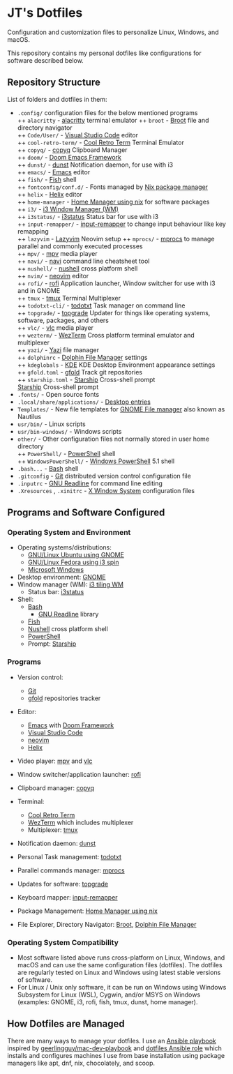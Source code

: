 # JT's Dotfiles

Configuration and customization files to personalize Linux, Windows, and macOS.

This repository contains my personal dotfiles like configurations for software described below.

## Repository Structure

List of folders and dotfiles in them:

+ `.config/` configuration files for the below mentioned programs<br/>
++ `alacritty` - [alacritty](https://alacritty.org) terminal emulator
++ `broot` - [Broot](https://dystroy.org/broot/) file and directory navigator<br/>
++ `Code/User/` - [Visual Studio Code](https://code.visualstudio.com/) editor<br/>
++ `cool-retro-term/` - [Cool Retro Term](https://github.com/Swordfish90/cool-retro-term) Terminal Emulator<br/>
++ `copyq/` - [copyq](https://hluk.github.io/CopyQ/) Clipboard Manager<br/>
++ `doom/` - [Doom Emacs Framework](https://github.com/doomemacs/doomemacs)<br/>
++ `dunst/` - [dunst](https://dunst-project.org/) Notification daemon, for use with i3<br/>
++ `emacs/` - [Emacs](https://www.gnu.org/software/emacs/) editor<br/>
++ `fish/` - [Fish](https://fishshell.com/) shell<br/>
++ `fontconfig/conf.d/` - Fonts managed by [Nix package manager](https://nixos.org/)<br/>
++ `helix` - [Helix](https://helix-editor.com/) editor<br/>
++ `home-manager` - [Home Manager using nix](https://github.com/nix-community/home-manager) for software packages<br/>
++ `i3/` - [i3 Window Manager (WM)](https://i3wm.org/)<br/>
++ `i3status/` - [i3status](https://i3wm.org/docs/i3status.html) Status bar for use with i3<br/>
++ `input-remapper/` - [input-remapper](https://github.com/sezanzeb/input-remapper) to change input behaviour like key remapping<br/>
++ `lazyvim` - [Lazyvim](https://www.lazyvim.org/) Neovim setup
++ `mprocs/` - [mprocs](https://github.com/pvolok/mprocs) to manage parallel and commonly executed processes<br/>
++ `mpv/` - [mpv](https://mpv.io/) media player<br/>
++ `navi/` - [navi](https://github.com/denisidoro/navi/) command line cheatsheet tool<br/>
++ `nushell/` - [nushell](https://www.nushell.sh/) cross platform shell<br/>
++ `nvim/` - [neovim](https://neovim.io/) editor<br/>
++ `rofi/` - [rofi](https://github.com/davatorium/rofi) Application launcher, Window switcher for use with i3 and in GNOME<br/>
++ `tmux` - [tmux](https://github.com/tmux/tmux/wiki) Terminal Multiplexer<br/>
++ `todotxt-cli/` - [todotxt](https://github.com/todotxt/todo.txt-cli) Task manager on command line<br/>
++ `topgrade/` - [topgrade](https://github.com/topgrade-rs/topgrade) Updater for things like operating systems, software, packages, and others<br/>
++ `vlc/` - [vlc](https://www.videolan.org/vlc/) media player<br/>
++ `wezterm/` - [WezTerm](https://wezfurlong.org/wezterm/index.html) Cross platform terminal emulator and multiplexer<br/>
++ `yazi/` - [Yazi](https://yazi-rs.github.io/) file manager<br/>
++ `dolphinrc` - [Dolphin File Manager](https://apps.kde.org/dolphin/) settings<br/>
++ `kdeglobals` - [KDE](https://kde.org/) KDE Desktop Environment appearance settings<br/>
++ `gfold.toml` - [gfold](https://github.com/nickgerace/gfold) Track git repositories<br/>
++ `starship.toml` - [Starship](https://starship.rs/) Cross-shell prompt<br/>[Starship](https://starship.rs/) Cross-shell prompt<br/>
+ `.fonts/` - Open source fonts<br/>
+ `.local/share/applications/` - [Desktop entries](https://wiki.archlinux.org/title/desktop_entries)<br/>
+ `Templates/` - New file templates for [GNOME File manager](https://wiki.gnome.org/action/show/Apps/Files?action=show&redirect=Apps%2FNautilus) also known as Nautilus<br/>
+ `usr/bin/` - Linux scripts<br/>
+ `usr/bin-windows/` - Windows scripts<br/>
+ `other/` - Other configuration files not normally stored in user home directory<br/>
++ `PowerShell/` - [PowerShell](https://learn.microsoft.com/en-us/powershell/scripting/overview?view=powershell) shell<br/>
++ `WindowsPowerShell/` - [Windows PowerShell](https://learn.microsoft.com/en-us/powershell/scripting/windows-powershell/starting-windows-powershell) 5.1 shell<br/>
+ `.bash...` - [Bash](https://www.gnu.org/software/bash/) shell<br/>
+ `.gitconfig` - [Git](https://git-scm.com/) distributed version control configuration file<br/>
+ `.inputrc` - [GNU Readline](https://tiswww.cwru.edu/php/chet/readline/rltop.html) for command line editing<br/>
+ `.Xresources` , `.xinitrc` - [X Window System](https://www.x.org/wiki/) configuration files<br/>

## Programs and Software Configured

### Operating System and Environment

- Operating systems/distributions:
  - [GNU/Linux Ubuntu using GNOME](https://ubuntu.com/desktop)
  - [GNU/Linux Fedora using i3 spin](https://spins.fedoraproject.org/en/i3/)
  - [Microsoft Windows](https://www.microsoft.com/en-ca/windows)
- Desktop environment: [GNOME](https://www.gnome.org/)
- Window manager (WM): [i3 tiling WM](https://i3wm.org/)
  - Status bar: [i3status](https://i3wm.org/docs/i3status.html)
- Shell:
  - [Bash](https://www.gnu.org/software/bash/) 
    - [GNU Readline](https://tiswww.cwru.edu/php/chet/readline/rltop.html) library
  - [Fish](https://fishshell.com/)
  - [Nushell](https://www.nushell.sh/) cross platform shell
  - [PowerShell](https://learn.microsoft.com/en-us/powershell/scripting/overview?view=powershell)
  - Prompt: [Starship](https://starship.rs/)

### Programs

- Version control: 
  - [Git](https://git-scm.com/)
  - [gfold](https://github.com/nickgerace/gfold) repositories tracker
- Editor:
  - [Emacs](https://www.gnu.org/software/emacs/) with [Doom Framework](https://github.com/doomemacs/doomemacs)
  - [Visual Studio Code](https://code.visualstudio.com/)
  - [neovim](https://neovim.io/)
  - [Helix](https://helix-editor.com/)
- Video player: [mpv](https://mpv.io/) and [vlc](https://www.videolan.org/vlc/)

- Window switcher/application launcher: [rofi](https://github.com/davatorium/rofi)
- Clipboard manager: [copyq](https://hluk.github.io/CopyQ/)
- Terminal:
  - [Cool Retro Term](https://github.com/Swordfish90/cool-retro-term)
  - [WezTerm](https://wezfurlong.org/wezterm/index.html) which includes multiplexer 
  - Multiplexer: [tmux](https://github.com/tmux/tmux/wiki)
- Notification daemon: [dunst](https://dunst-project.org/)
- Personal Task management: [todotxt](https://github.com/todotxt/todo.txt-cli)
- Parallel commands manager: [mprocs](https://github.com/pvolok/mprocs)
- Updates for software: [topgrade](https://github.com/topgrade-rs/topgrade)
- Keyboard mapper: [input-remapper](https://github.com/sezanzeb/input-remapper)
- Package Management: [Home Manager using nix](https://github.com/nix-community/home-manager)
- File Explorer, Directory Navigator: [Broot](https://dystroy.org/broot/), [Dolphin File Manager](https://apps.kde.org/dolphin/)

### Operating System Compatibility

- Most software listed above runs cross-platform on Linux, Windows, and macOS and can use the same configuration files (dotfiles). The dotfiles are regularly tested on Linux and Windows using latest stable versions of software.
- For Linux / Unix only software, it can be run on Windows using Windows Subsystem for Linux (WSL), Cygwin, and/or MSYS on Windows (examples: GNOME, i3, rofi, fish, tmux, dunst, home manager).

## How Dotfiles are Managed

There are many ways to manage your dotfiles. I use an [Ansible playbook](https://github.com/justunsix/dotfiles-playbook) inspired by [geerlingguy/mac-dev-playbook](https://github.com/geerlingguy/mac-dev-playbook) and [dotfiles Ansible role](https://github.com/geerlingguy/ansible-role-dotfiles) which installs and configures machines I use from base installation using package managers like apt, dnf, nix, chocolately, and scoop.
